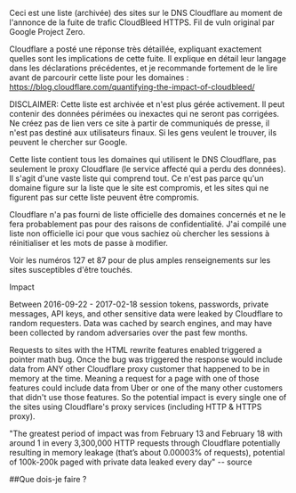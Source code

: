 Ceci est une liste (archivée) des sites sur le DNS Cloudflare au moment de l'annonce de la fuite de trafic CloudBleed HTTPS. Fil de vuln original par Google Project Zero.

Cloudflare a posté une réponse très détaillée, expliquant exactement quelles sont les implications de cette fuite. Il explique en détail leur langage dans les déclarations précédentes, et je recommande fortement de le lire avant de parcourir cette liste pour les domaines : https://blog.cloudflare.com/quantifying-the-impact-of-cloudbleed/

DISCLAIMER:
Cette liste est archivée et n'est plus gérée activement. Il peut contenir des données périmées ou inexactes qui ne seront pas corrigées. Ne créez pas de lien vers ce site à partir de communiqués de presse, il n'est pas destiné aux utilisateurs finaux. Si les gens veulent le trouver, ils peuvent le chercher sur Google.

Cette liste contient tous les domaines qui utilisent le DNS Cloudflare, pas seulement le proxy Cloudflare (le service affecté qui a perdu des données). Il s'agit d'une vaste liste qui comprend tout. Ce n'est pas parce qu'un domaine figure sur la liste que le site est compromis, et les sites qui ne figurent pas sur cette liste peuvent être compromis.

Cloudflare n'a pas fourni de liste officielle des domaines concernés et ne le fera probablement pas pour des raisons de confidentialité. J'ai compilé une liste non officielle ici pour que vous sachiez où chercher les sessions à réinitialiser et les mots de passe à modifier.

Voir les numéros 127 et 87 pour de plus amples renseignements sur les sites susceptibles d'être touchés.

Impact

Between 2016-09-22 - 2017-02-18 session tokens, passwords, private messages, API keys, and other sensitive data were leaked by Cloudflare to random requesters. Data was cached by search engines, and may have been collected by random adversaries over the past few months.

Requests to sites with the HTML rewrite features enabled triggered a pointer math bug. Once the bug was triggered the response would include data from ANY other Cloudflare proxy customer that happened to be in memory at the time. Meaning a request for a page with one of those features could include data from Uber or one of the many other customers that didn't use those features. So the potential impact is every single one of the sites using Cloudflare's proxy services (including HTTP & HTTPS proxy).

"The greatest period of impact was from February 13 and February 18 with around 1 in every 3,300,000 HTTP requests through Cloudflare potentially resulting in memory leakage (that’s about 0.00003% of requests), potential of 100k-200k paged with private data leaked every day" -- source

##Que dois-je faire ?
